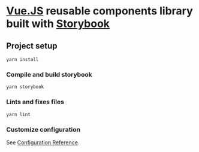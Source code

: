 # [Vue.JS](https://vuejs.org/) reusable components library built with [Storybook](https://storybook.js.org/)

## Project setup
```
yarn install
```

### Compile and build storybook
```
yarn storybook
```

### Lints and fixes files
```
yarn lint
```

### Customize configuration
See [Configuration Reference](https://cli.vuejs.org/config/).
